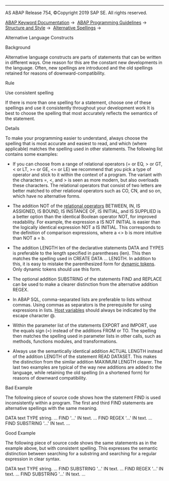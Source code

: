   

* * *

AS ABAP Release 754, ©Copyright 2019 SAP SE. All rights reserved.

[ABAP Keyword Documentation](https://help.sap.com/doc/abapdocu_754_index_htm/7.54/en-US/abenabap.htm) →  [ABAP Programming Guidelines](https://help.sap.com/doc/abapdocu_754_index_htm/7.54/en-US/abenabap_pgl.htm) →  [Structure and Style](https://help.sap.com/doc/abapdocu_754_index_htm/7.54/en-US/abenstructure_style_guidl.htm) →  [Alternative Spellings](https://help.sap.com/doc/abapdocu_754_index_htm/7.54/en-US/abenalternative_spelling_guidl.htm) → 

Alternative Language Constructs

Background

Alternative language constructs are parts of statements that can be written in different ways. One reason for this are the constant new developments in the language. Often, new spellings are introduced and the old spellings retained for reasons of downward-compatibility.

Rule

Use consistent spelling

If there is more than one spelling for a statement, choose one of these spellings and use it consistently throughout your development work It is best to choose the spelling that most accurately reflects the semantics of the statement.

Details

To make your programming easier to understand, always choose the spelling that is most accurate and easiest to read, and which (where applicable) matches the spelling used in other statements. The following list contains some examples:

-   If you can choose from a range of relational operators (\= or EQ, \> or GT, < or LT, \>= or GE, <= or LE) we recommend that you pick a type of operator and stick to it within the context of a program. The variant with the characters =, <, and > is seen as more modern, but also overloads these characters. The relational operators that consist of two letters are better matched to other relational operators such as CO, CN, and so on, which have no alternative forms.

-   The addition NOT of the [relational operators](https://help.sap.com/doc/abapdocu_754_index_htm/7.54/en-US/abenrel_operator_glosry.htm "Glossary Entry") BETWEEN, IN, IS ASSIGNED, IS BOUND, IS INSTANCE OF, IS INITIAL, and IS SUPPLIED is a better option than the identical Boolean operator NOT, for improved readability. For example, the expression a IS NOT INITIAL is easier than the logically identical expression NOT a IS INITIAL. This corresponds to the definition of comparison expressions, where a <> b is more intuitive than NOT a = b.

-   The addition LENGTH len of the declarative statements DATA and TYPES is preferable to the length specified in parentheses (len). This then matches the spelling used in CREATE DATA ... LENGTH. In addition to this, it is easy to mistake the parenthesized form for [dynamic tokens](https://help.sap.com/doc/abapdocu_754_index_htm/7.54/en-US/abendynamic_prog_technique_guidl.htm "Guideline"). Only dynamic tokens should use this form.

-   The optional addition SUBSTRING of the statements FIND and REPLACE can be used to make a clearer distinction from the alternative addition REGEX.

-   In ABAP SQL, comma-separated lists are preferable to lists without commas. Using commas as separators is the prerequisite for using expressions in lists. [Host variables](https://help.sap.com/doc/abapdocu_754_index_htm/7.54/en-US/abenhost_variable_glosry.htm "Glossary Entry") should always be indicated by the escape character @.

-   Within the parameter list of the statements EXPORT and IMPORT, use the equals sign (=) instead of the additions FROM or TO. The spelling then matches the spelling used in parameter lists in other calls, such as methods, functions modules, and transformations.

-   Always use the semantically identical addition ACTUAL LENGTH instead of the addition LENGTH of the statement READ DATASET. This makes the distinction from the similar addition MAXIMUM LENGTH clearer. The last two examples are typical of the way new additions are added to the language, while retaining the old spelling (in a shortened form) for reasons of downward compatibility.

Bad Example

The following piece of source code shows how the statement FIND is used inconsistently within a program. The first and third FIND statements are alternative spellings with the same meaning.

DATA text TYPE string.
...
FIND '...' IN text.
...
FIND REGEX '...' IN text.
...
FIND SUBSTRING '...' IN text.
...

Good Example

The following piece of source code shows the same statements as in the example above, but with consistent spelling. This expresses the semantic distinction between searching for a substring and searching for a regular expression in clear syntax.

DATA text TYPE string.
...
FIND SUBSTRING '...' IN text.
...
FIND REGEX '...' IN text.
...
FIND SUBSTRING '...' IN text.
...
